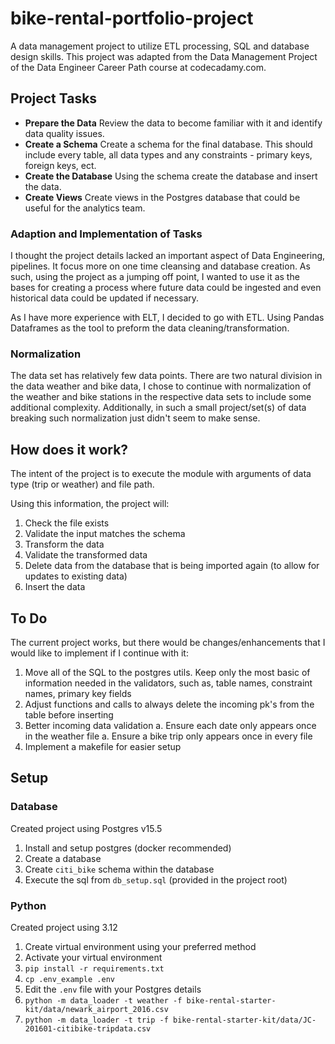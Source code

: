 # bike-rental-portfolio-project
A data management project to utilize ETL processing, SQL and database design skills.
This project was adapted from the Data Management Project of the Data Engineer Career Path course at codecadamy.com.

## Project Tasks
 - **Prepare the Data** Review the data to become familiar with it and identify data quality issues.
 - **Create a Schema** Create a schema for the final database. This should include every table, all data types and any constraints - primary keys, foreign keys, ect.
 - **Create the Database** Using the schema create the database and insert the data.
 - **Create Views** Create views in the Postgres database that could be useful for the analytics team.
### Adaption and Implementation of Tasks
I thought the project details lacked an important aspect of Data Engineering, pipelines. It focus more on one time cleansing and database creation. As such, using the project as a jumping off point, I wanted to use it as the bases for creating a process where future data could be ingested and even historical data could be updated if necessary.

As I have more experience with ELT, I decided to go with ETL. Using Pandas Dataframes as the tool to preform the data cleaning/transformation.

### Normalization
The data set has relatively few data points. There are two natural division in the data weather and bike data, I chose to continue with normalization of the weather and bike stations in the respective data sets to include some additional complexity. Additionally, in such a small project/set(s) of data breaking such normalization just didn't seem to make sense.

## How does it work?
The intent of the project is to execute the module with arguments of data type (trip or weather) and file path.

Using this information, the project will:
1. Check the file exists
1. Validate the input matches the schema
1. Transform the data
1. Validate the transformed data
1. Delete data from the database that is being imported again (to allow for updates to existing data)
1. Insert the data

## To Do
The current project works, but there would be changes/enhancements that I would like to implement if I continue with it:
1. Move all of the SQL to the postgres utils. Keep only the most basic of information needed in the validators, such as, table names, constraint names, primary key fields
1. Adjust functions and calls to always delete the incoming pk's from the table before inserting
1. Better incoming data validation
    a. Ensure each date only appears once in the weather file
    a. Ensure a bike trip only appears once in every file
1. Implement a makefile for easier setup

## Setup
### Database
Created project using Postgres v15.5
1. Install and setup postgres (docker recommended)
1. Create a database
1. Create `citi_bike` schema within the database
1. Execute the sql from `db_setup.sql` (provided in the project root)
### Python
Created project using 3.12
1. Create virtual environment using your preferred method
1. Activate your virtual environment
1. `pip install -r requirements.txt`
1. `cp .env_example .env`
1. Edit the `.env` file with your Postgres details
1. `python -m data_loader -t weather -f bike-rental-starter-kit/data/newark_airport_2016.csv`
1. `python -m data_loader -t trip -f bike-rental-starter-kit/data/JC-201601-citibike-tripdata.csv`
